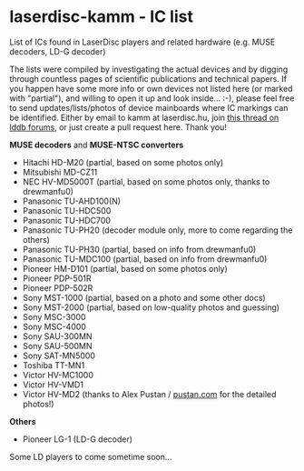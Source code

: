 # laserdisc-kamm - IC list
List of ICs found in LaserDisc players and related hardware (e.g. MUSE decoders, LD-G decoder)

The lists were compiled by investigating the actual devices and by digging through countless pages of scientific publications and technical papers.
If you happen have some more info or own devices not listed here (or marked with "partial"), and willing to open it up and look inside... :-), please feel free to send updates/lists/photos of device mainboards where IC markings can be identified.
Either by email to kamm at laserdisc.hu, join [this thread on lddb forums](https://forum.lddb.com/viewtopic.php?f=25&t=10345), or just create a pull request here. Thank you!

**MUSE decoders** and **MUSE-NTSC converters**

* Hitachi HD-M20 (partial, based on some photos only)
* Mitsubishi MD-CZ11
* NEC HV-MD5000T (partial, based on some photos only, thanks to drewmanfu0)
* Panasonic TU-AHD100(N)
* Panasonic TU-HDC500
* Panasonic TU-HDC700
* Panasonic TU-PH20 (decoder module only, more to come regarding the others)
* Panasonic TU-PH30 (partial, based on info from drewmanfu0)
* Panasonic TU-MDC100 (partial, based on info from drewmanfu0)
* Pioneer HM-D101 (partial, based on some photos only)
* Pioneer PDP-501R
* Pioneer PDP-502R
* Sony MST-1000 (partial, based on a photo and some other docs)
* Sony MST-2000 (partial, based on low-quality photos and guessing)
* Sony MSC-3000
* Sony MSC-4000
* Sony SAU-300MN
* Sony SAU-500MN
* Sony SAT-MN5000
* Toshiba TT-MN1
* Victor HV-MC1000
* Victor HV-VMD1
* Victor HV-MD2 (thanks to Alex Pustan / [pustan.com](https://pustan.com) for the detailed photos!)

**Others**

* Pioneer LG-1 (LD-G decoder)

Some LD players to come sometime soon...
